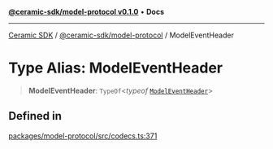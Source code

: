 [**@ceramic-sdk/model-protocol v0.1.0**](../README.md) • **Docs**

***

[Ceramic SDK](../../../README.md) / [@ceramic-sdk/model-protocol](../README.md) / ModelEventHeader

# Type Alias: ModelEventHeader

> **ModelEventHeader**: `TypeOf`\<*typeof* [`ModelEventHeader`](../variables/ModelEventHeader.md)\>

## Defined in

[packages/model-protocol/src/codecs.ts:371](https://github.com/ceramicstudio/ceramic-sdk/blob/2df74ee449b4c48a3a1f531066c64854fe2dc5dd/packages/model-protocol/src/codecs.ts#L371)
